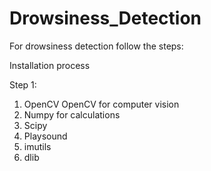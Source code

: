 # Drowsiness_Detection

For drowsiness detection follow the steps:

Installation process

Step 1:

1. OpenCV
	OpenCV for computer vision
2. Numpy
	for calculations
3. Scipy
4. Playsound
5. imutils
6. dlib

